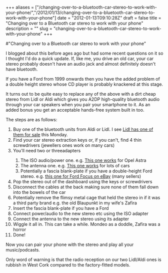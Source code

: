 +++
aliases = ["/changing-over-to-a-bluetooth-car-stereo-to-work-with-your-phone/","/2012/01/13/changing-over-to-a-bluetooth-car-stereo-to-work-with-your-phone"]
date = "2012-01-13T09:10:28Z"
draft = false
title = "Changing over to a Bluetooth car stereo to work with your phone"
description = ""
slug = "changing-over-to-a-bluetooth-car-stereo-to-work-with-your-phone"
+++

#"Changing over to a Bluetooth car stereo to work with your phone"

I blogged about this before ages ago but had some recent questions on it so I thought I'd do a quick update. If, like me, you drive an old car, your car stereo probably doesn't have an audio jack and almost definitely doesn't have bluetooth.

If you have a Ford from 1999 onwards then you have the added problem of a double height stereo whose CD player is probably knackered at this stage.

It turns out to be quite easy to replace any of the above with a dirt cheap stereo from Lidl or Aldi which gives you A2DP high-quality bluetooth audio through your car speakers when you pair your smartphone to it. As an added bonus you get an acceptable hands-free system built in too.

The steps are as follows:
<ol>
	<li>Buy one of the bluetooth units from Aldi or Lidl. I see <a href="http://www.lidl.ie/cps/rde/xchg/SID-2D79591D-3B4CF92F/lidl_ri_ie/hs.xsl/index_17063.htm">Lidl has one of them for sale</a> this Monday.</li>
	<li>Find your car stereo extraction keys or, if you can't, find 4 thin screwdrivers (jewellers ones work on many cars)</li>
	<li>You'll need two or threeadapters</li>
<ol>
	<li>The ISO audio/power one. e.g. <a href="http://www.incarexpress.co.uk/view_product.php?partno=PC2044">This one works</a> for Opel Astra</li>
	<li>The antenna one. e.g. <a href="http://www.incarexpress.co.uk/view_product.php?partno=PC5100&amp;gclid=CMm0me6x46..">This one works</a> for lots of cars</li>
	<li>Potentially a fascia blank-plate if you have a double-height Ford stereo. e.g. <a href="http://www.ebay.co.uk/itm/Ford-Focus-Fascia-Facia-Panel-Adapter-Plate-Surround-/250595006485?pt=UK_CarsParts_Vehicles_CarParts_SM&amp;hash=item3a58a05815#ht_2340wt_1139">this one for Ford Focus on eBay</a> (many sellers)</li>
</ol>
	<li>Pop the stereo out of the dashboard using the keys or screwdrivers</li>
	<li>Disconnect the cables at the back making sure none of them fall down into the bowels of the car</li>
	<li>Potentially remove the flimsy metal cage that held the stereo in if it was a third party brand e.g. the old Blaupunkt in my wife's Zafira</li>
	<li>Insert the fascia blank-plate if you have a Ford</li>
	<li>Connect power/audio to the new stereo etc using the ISO adapter</li>
	<li>Connect the antenna to the new stereo using its adapter</li>
	<li>Wiggle it all in. This can take a while. Mondeo as a doddle, Zafira was a horror</li>
	<li>Done!</li>
</ol>
Now you can pair your phone with the stereo and play all your music/podcasts.

Only word of warning is that the radio reception on our two Lidl/Aldi ones is rubbish in West Cork compared to the factory-fitted models.

&nbsp;